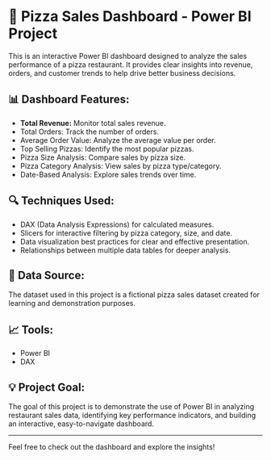 # 🍕 Pizza Sales Dashboard - Power BI Project

This is an interactive Power BI dashboard designed to analyze the sales performance of a pizza restaurant. It provides clear insights into revenue, orders, and customer trends to help drive better business decisions.

## 📊 Dashboard Features:
- **Total Revenue:** Monitor total sales revenue.
- Total Orders: Track the number of orders.
- Average Order Value: Analyze the average value per order.
- Top Selling Pizzas: Identify the most popular pizzas.
- Pizza Size Analysis: Compare sales by pizza size.
- Pizza Category Analysis: View sales by pizza type/category.
- Date-Based Analysis: Explore sales trends over time.

## 🔍 Techniques Used:
- DAX (Data Analysis Expressions) for calculated measures.
- Slicers for interactive filtering by pizza category, size, and date.
- Data visualization best practices for clear and effective presentation.
- Relationships between multiple data tables for deeper analysis.

## 📂 Data Source:
The dataset used in this project is a fictional pizza sales dataset created for learning and demonstration purposes.

## 📈 Tools:
- Power BI
- DAX

## 💡 Project Goal:
The goal of this project is to demonstrate the use of Power BI in analyzing restaurant sales data, identifying key performance indicators, and building an interactive, easy-to-navigate dashboard.

---

Feel free to check out the dashboard and explore the insights!
